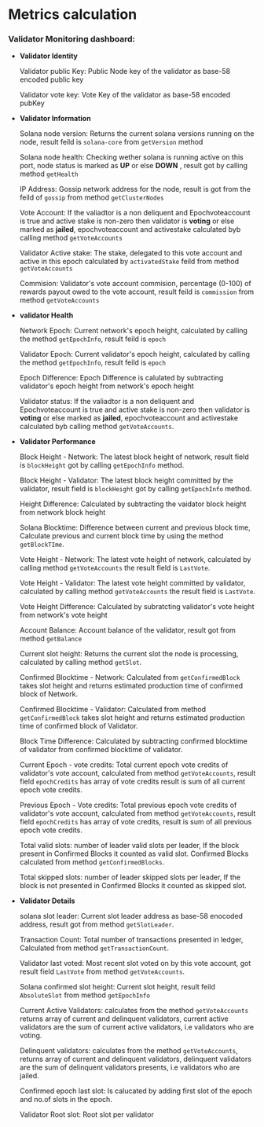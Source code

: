 # Metrics calculation

### Validator Monitoring dashboard:

- **Validator Identity**

  Validator public Key: Public Node key of the validator as base-58 encoded public key 

  Validator vote key: Vote Key of the validator as base-58 encoded pubKey

- **Validator Information**

    Solana node version: Returns the current solana versions running on the node, result feild is `solana-core` from  `getVersion` method

    Solana node health: Checking wether solana is running active on this port, node status is marked as **UP** or else **DOWN** , result got by calling method `getHealth`

    IP Address:  Gossip network address for the node,  result is got from the feild of `gossip` from method `getClusterNodes`
    
    Vote Account: If the valiadtor is a non deliquent and Epochvoteaccount is true and active stake is non-zero then validator is **voting** or else marked as **jailed**, epochvoteaccount and activestake calculated byb calling method `getVoteAccounts`
    
    Validator Active stake: The stake, delegated to this vote account and active in this epoch calculated by `activatedStake` feild from method `getVoteAccounts`
        
    Commision: Validator's vote account commision, percentage (0-100) of rewards payout owed to the vote account, result feild is `commission` from method `getVoteAccounts`

- **validator Health**

    Network Epoch: Current network's  epoch height, calculated by calling the method `getEpochInfo`, result feild is `epoch`

    Validator Epoch: Current validator's epoch height,  calculated by calling the method `getEpochInfo`, result feild is `epoch`

    Epoch Difference: Epoch Difference is calulated by subtracting validator's epoch height from network's epoch height
   
     Validator status: If the valiadtor is a non deliquent and Epochvoteaccount is true and active stake is non-zero then validator is **voting** or else marked as **jailed**, epochvoteaccount and activestake calculated byb calling method `getVoteAccounts`.

- **Validator Performance**

    Block Height - Network: The latest block height of network, result field is `blockHeight` got by calling `getEpochInfo` method.
    
    Block Height - Validator: The latest block height committed by the validator, result field is `blockHeight` got by calling `getEpochInfo` method.
    
    Height Difference: Calculated by subtracting the vaidator block height from network block height

    Solana Blocktime: Difference between current and previous block time, Calculate previous and current block time by using the method `getBlockTIme`.
    
    Vote Height - Network: The latest vote height of network, calculated by calling method `getVoteAccounts` the result field is `LastVote`. 
    
    Vote Height - Validator: The latest vote height committed by validator, calculated by calling method `getVoteAccounts` the result field is `LastVote`. 

    Vote Height Difference: Calculated by subratcting validator's vote height from network's vote height

    Account Balance: Account balance of the validator, result got from method `getBalance`
    
    Current slot height: Returns the current slot the node is processing, calculated by calling method `getSlot`.
    
    Confirmed Blocktime - Network: Calculated from `getConfirmedBlock` takes slot height and returns estimated production time of confirmed block of Network.

    Confirmed Blocktime - Validator: Calculated from  method `getConfirmedBlock` takes slot height and returns estimated production time of confirmed block of Validator. 
    
    Block Time Difference: Calculated by subtracting confirmed blocktime of validator from confirmed blocktime of validator.

    Current Epoch - vote credits: Total current epoch vote credits of validator's vote account,  calculated from method `getVoteAccounts`, result field `epochCredits` has array of vote credits result is sum of all current epoch vote credits.

    Previous Epoch - Vote credits: Total previous epoch vote credits of validator's vote account,  calculated from method `getVoteAccounts`, result field `epochCredits` has array of vote credits, result is sum of all previous epoch vote credits.

    Total valid slots: number of leader valid slots per leader, If the block present in Confirmed Blocks it counted as valid slot. Confirmed Blocks calculated from method `getConfirmedBlocks`.
    
    Total skipped slots: number of leader skipped slots per leader, If the block is not presented in Confirmed Blocks it counted as skipped slot.

- **Validator Details**

   solana slot leader: Current slot leader address as base-58 enocoded address, result got from method `getSlotLeader`.
   
   Transaction Count: Total number of transactions presented in ledger, Calculated from method `getTransactionCount`.

   Validator last voted: Most recent slot voted on by this vote account, got result field `LastVote` from method `getVoteAccounts`.
   
   Solana confirmed slot height: Current slot height, result feild `AbsoluteSlot` from method `getEpochInfo`
    
   Current Active Validators: calculates from the method `getVoteAccounts` returns array of current and delinquent validators, current active validators are the sum of current active validators, i.e validators who are voting.
    
   Delinquent validators: calculates from the method `getVoteAccounts`,  returns array of current and delinquent validators, delinquent validators are the sum of delinquent validators presents, i.e validators who are jailed.

   Confirmed epoch last slot: Is calucated by adding first slot of the epoch and no.of slots in the epoch.

   Validator Root slot: Root slot per validator